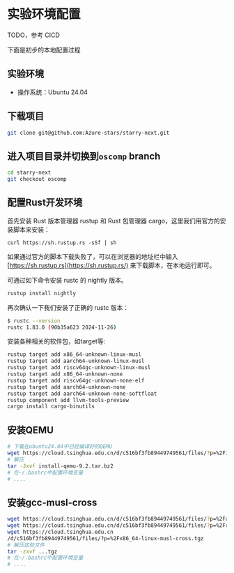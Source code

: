 # 实验环境配置

TODO，参考 CICD

下面是初步的本地配置过程
## 实验环境
- 操作系统：Ubuntu 24.04

## 下载项目
```bash
git clone git@github.com:Azure-stars/starry-next.git
```

## 进入项目目录并切换到`oscomp` branch
```bash
cd starry-next
git checkout oscomp
```

## 配置Rust开发环境
首先安装 Rust 版本管理器 rustup 和 Rust 包管理器 cargo，这里我们用官方的安装脚本来安装：

`curl https://sh.rustup.rs -sSf | sh`

如果通过官方的脚本下载失败了，可以在浏览器的地址栏中输入 [https://sh.rustup.rs](https://sh.rustup.rs/) 来下载脚本，在本地运行即可。


可通过如下命令安装 rustc 的 nightly 版本。

```bash
rustup install nightly
```

再次确认一下我们安装了正确的 rustc  版本：

```bash
$ rustc --version
rustc 1.83.0 (90b35a623 2024-11-26)
```

安装各种相关的软件包，如target等:
```bash
rustup target add x86_64-unknown-linux-musl
rustup target add aarch64-unknown-linux-musl
rustup target add riscv64gc-unknown-linux-musl
rustup target add x86_64-unknown-none  
rustup target add riscv64gc-unknown-none-elf
rustup target add aarch64-unknown-none
rustup target add aarch64-unknown-none-softfloat
rustup component add llvm-tools-preview
cargo install cargo-binutils
```

## 安装QEMU
```bash
# 下载在ubuntu24.04中已经编译好的QEMU
wget https://cloud.tsinghua.edu.cn/d/c516bf3fb89449749561/files/?p=%2Finstall-qemu-9.2.tar.bz2
# 解压
tar -Jxvf install-qemu-9.2.tar.bz2
# 在~/.bashrc中配置环境变量
# ....
```

## 安装gcc-musl-cross
```bash
wget https://cloud.tsinghua.edu.cn/d/c516bf3fb89449749561/files/?p=%2Faarch64-linux-musl-cross.tgz
wget https://cloud.tsinghua.edu.cn/d/c516bf3fb89449749561/files/?p=%2Friscv64-linux-musl-cross.tgz
wget https://cloud.tsinghua.edu.cn
/d/c516bf3fb89449749561/files/?p=%2Fx86_64-linux-musl-cross.tgz
# 解压这些文件
tar -zxvf ...tgz 
# 在~/.bashrc中配置环境变量
# ....
```
